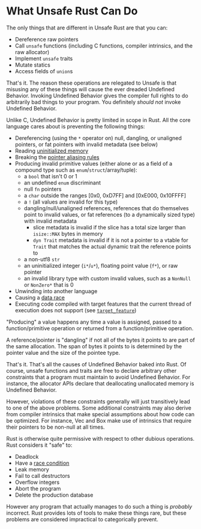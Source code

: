 # What Unsafe Rust Can Do

The only things that are different in Unsafe Rust are that you can:

* Dereference raw pointers
* Call `unsafe` functions (including C functions, compiler intrinsics, and the raw allocator)
* Implement `unsafe` traits
* Mutate statics
* Access fields of `union`s

That's it. The reason these operations are relegated to Unsafe is that misusing
any of these things will cause the ever dreaded Undefined Behavior. Invoking
Undefined Behavior gives the compiler full rights to do arbitrarily bad things
to your program. You definitely *should not* invoke Undefined Behavior.

Unlike C, Undefined Behavior is pretty limited in scope in Rust. All the core
language cares about is preventing the following things:

* Dereferencing (using the `*` operator on) null, dangling, or unaligned
  pointers, or fat pointers with invalid metadata (see below)
* Reading [uninitialized memory][]
* Breaking the [pointer aliasing rules][]
* Producing invalid primitive values (either alone or as a field of a compound
  type such as `enum`/`struct`/array/tuple):
    * a `bool` that isn't 0 or 1
    * an undefined `enum` discriminant
    * null `fn` pointers
    * a `char` outside the ranges [0x0, 0xD7FF] and [0xE000, 0x10FFFF]
    * a `!` (all values are invalid for this type)
    * dangling/null/unaligned references, references that do themselves point to
      invalid values, or fat references (to a dynamically sized type) with
      invalid metadata
        * slice metadata is invalid if the slice has a total size larger than
          `isize::MAX` bytes in memory
        * `dyn Trait` metadata is invalid if it is not a pointer to a vtable for
          `Trait` that matches the actual dynamic trait the reference points to
    * a non-utf8 `str`
    * an uninitialized integer (`i*`/`u*`), floating point value (`f*`), or raw
      pointer
    * an invalid library type with custom invalid values, such as a `NonNull` or
      `NonZero*` that is 0
* Unwinding into another language
* Causing a [data race][race]
* Executing code compiled with target features that the current thread of execution does
  not support (see [`target_feature`])

"Producing" a value happens any time a value is assigned, passed to a
function/primitive operation or returned from a function/primitive operation.

A reference/pointer is "dangling" if not all of the bytes it points to are part
of the same allocation. The span of bytes it points to is determined by the
pointer value and the size of the pointee type.

That's it. That's all the causes of Undefined Behavior baked into Rust. Of
course, unsafe functions and traits are free to declare arbitrary other
constraints that a program must maintain to avoid Undefined Behavior. For
instance, the allocator APIs declare that deallocating unallocated memory is
Undefined Behavior.

However, violations of these constraints generally will just transitively lead to one of
the above problems. Some additional constraints may also derive from compiler
intrinsics that make special assumptions about how code can be optimized. For instance,
Vec and Box make use of intrinsics that require their pointers to be non-null at all times.

Rust is otherwise quite permissive with respect to other dubious operations.
Rust considers it "safe" to:

* Deadlock
* Have a [race condition][race]
* Leak memory
* Fail to call destructors
* Overflow integers
* Abort the program
* Delete the production database

However any program that actually manages to do such a thing is *probably*
incorrect. Rust provides lots of tools to make these things rare, but
these problems are considered impractical to categorically prevent.

[pointer aliasing rules]: references.html
[uninitialized memory]: uninitialized.html
[race]: races.html
[`target_feature`]: ../reference/attributes/codegen.html#the-target_feature-attribute
